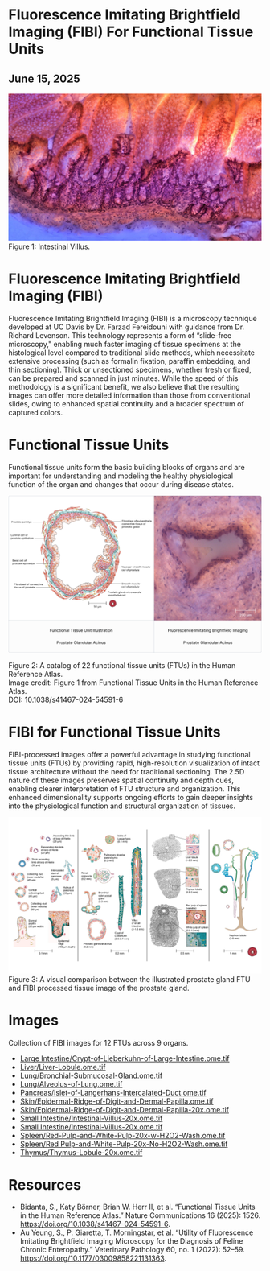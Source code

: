 # Fluorescence Imitating Brightfield Imaging (FIBI) For Functional Tissue Units

## June 15, 2025

![](./image1.png)
Figure 1: Intestinal Villus.

# Fluorescence Imitating Brightfield Imaging (FIBI)

Fluorescence Imitating Brightfield Imaging (FIBI) is a microscopy technique developed at UC Davis by Dr. Farzad Fereidouni with guidance from Dr. Richard Levenson. This technology represents a form of “slide-free microscopy," enabling much faster imaging of tissue specimens at the histological level compared to traditional slide methods, which necessitate extensive processing (such as formalin fixation, paraffin embedding, and thin sectioning). Thick or unsectioned specimens, whether fresh or fixed, can be prepared and scanned in just minutes. While the speed of this methodology is a significant benefit, we also believe that the resulting images can offer more detailed information than those from conventional slides, owing to enhanced spatial continuity and a broader spectrum of captured colors.

# Functional Tissue Units

Functional tissue units form the basic building blocks of organs and are important for understanding and modeling the healthy physiological function of the organ and changes that occur during disease states.

![](./image2.png)

Figure 2: A catalog of 22 functional tissue units (FTUs) in the Human Reference Atlas.   
Image credit: Figure 1 from Functional Tissue Units in the Human Reference Atlas.   
DOI: 10.1038/s41467-024-54591-6

# FIBI for Functional Tissue Units

FIBI-processed images offer a powerful advantage in studying functional tissue units (FTUs) by providing rapid, high-resolution visualization of intact tissue architecture without the need for traditional sectioning. The 2.5D nature of these images preserves spatial continuity and depth cues, enabling clearer interpretation of FTU structure and organization. This enhanced dimensionality supports ongoing efforts to gain deeper insights into the physiological function and structural organization of tissues.

![](./image3.png)
Figure 3: A visual comparison between the illustrated prostate gland FTU and FIBI processed tissue image of the prostate gland.

# Images

Collection of FIBI images for 12 FTUs across 9 organs.

* [Large Intestine/Crypt-of-Lieberkuhn-of-Large-Intestine.ome.tif](https://avivator.gehlenborglab.org/?image_url=https://cdn.humanatlas.io/fibi-image-store/Large+Intestine/4_colon_FIBI_HVS109_NoAlpha.ome.tif)  
* [Liver/Liver-Lobule.ome.tif](https://avivator.gehlenborglab.org/?image_url=https://cdn.humanatlas.io/fibi-image-store/Liver/150um+scan2_NoAlpha.ome.tif)  
* [Lung/Bronchial-Submucosal-Gland.ome.tif](https://avivator.gehlenborglab.org/?image_url=https://cdn.humanatlas.io/fibi-image-store/Lung/crops/D346-RLL-15B3+scan+1+upper+left+region+only+FFC+NoAlpha.ome.tif)  
* [Lung/Alveolus-of-Lung.ome.tif](https://avivator.gehlenborglab.org/?image_url=https://cdn.humanatlas.io/fibi-image-store/Lung/crops/D346-RLL-15B3+lung+alveolus+artifact+fixed+CC+NoAlpha.ome.tif)  
* [Pancreas/Islet-of-Langerhans-Intercalated-Duct.ome.tif](https://avivator.gehlenborglab.org/?image_url=https://cdn.humanatlas.io/fibi-image-store/Pancreas/P2+3B+Pancreas+Islets+and+Intercalated+Ducts+NoAlpha.ome.tif)  
* [Skin/Epidermal-Ridge-of-Digit-and-Dermal-Papilla.ome.tif](https://avivator.gehlenborglab.org/?image_url=https://cdn.humanatlas.io/fibi-image-store/Skin/Skin+-+Epidermal+Ridge+and+Dermal+Papilla+FIBI+20x+NoAlpha.ome.tif)  
* [Skin/Epidermal-Ridge-of-Digit-and-Dermal-Papilla-20x.ome.tif](https://avivator.gehlenborglab.org/?image_url=https://cdn.humanatlas.io/fibi-image-store/Skin/HVS100_Skin+Epidermal+Ridge+and+Dermal+Papilla+FIBI+20x+NoAlpha.ome.tif)  
* [Small Intestine/Intestinal-Villus-20x.ome.tif](https://avivator.gehlenborglab.org/?image_url=https://cdn.humanatlas.io/fibi-image-store/Small+Intestine/Small+Intestine+-+Villus+FIBI+20x+NoAlpha.ome.tif)  
* [Small Intestine/Intestinal-Villus-20x.ome.tif](https://avivator.gehlenborglab.org/?image_url=https://cdn.humanatlas.io/fibi-image-store/Small+Intestine/B015-C2_Small+Intestine+Villus+FIBI+20x+NoAlpha.ome.tif)  
* [Spleen/Red-Pulp-and-White-Pulp-20x-w-H2O2-Wash.ome.tif](https://avivator.gehlenborglab.org/?image_url=https://cdn.humanatlas.io/fibi-image-store/Spleen/20-008+SP+CC2-C+NBF_Spleen+Red+Pulp+and+White+Pulp+FIBI+20x+w+H2O2+Wash+NoAlpha.ome.tif)  
* [Spleen/Red Pulp-and-White-Pulp-20x-No-H2O2-Wash.ome.tif](https://avivator.gehlenborglab.org/?image_url=https://cdn.humanatlas.io/fibi-image-store/Spleen/20-008+SP+CC2-C+NBF_Spleen+-+Red+Pulp+and+White+Pulp+FIBI+20x+No+H2O2+Wash+NoAlpha.ome.tif)  
* [Thymus/Thymus-Lobule-20x.ome.tif](https://avivator.gehlenborglab.org/?image_url=https://cdn.humanatlas.io/fibi-image-store/Thymus/20-008+THY+CC2-C+NBFIMC_Thymus+Lobule+FIBI+20x+NoAlpha.ome.tif)

# Resources

* Bidanta, S., Katy Börner, Brian W. Herr II, et al. “Functional Tissue Units in the Human Reference Atlas.” Nature Communications 16 (2025): 1526. https://doi.org/10.1038/s41467-024-54591-6.  
* Au Yeung, S., P. Giaretta, T. Morningstar, et al. “Utility of Fluorescence Imitating Brightfield Imaging Microscopy for the Diagnosis of Feline Chronic Enteropathy.” Veterinary Pathology 60, no. 1 (2022): 52–59. https://doi.org/10.1177/03009858221131363.
